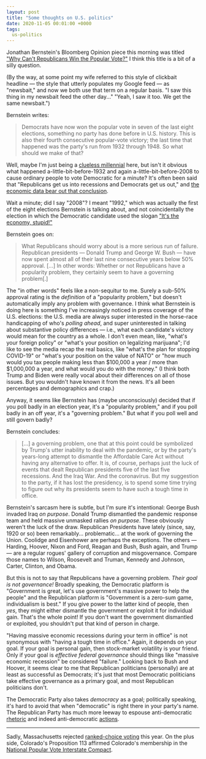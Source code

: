 ```yaml
---
layout: post
title: "Some thoughts on U.S. politics"
date: 2020-11-05 00:01:00 +0000
tags:
  us-politics
---
```


Jonathan Bernstein's Bloomberg Opinion piece this morning was
titled ["Why Can't Republicans Win the Popular Vote?"](https://www.bloomberg.com/opinion/articles/2020-11-05/why-can-t-republicans-win-the-popular-vote)
I think this title is a bit of a silly question.

(By the way, at some point my wife referred to this style of clickbait
headline — the style that utterly populates my Google feed —
as "newsbait," and now we both use that term on a regular basis.
"I saw this thing in my newsbait feed the other day..." "Yeah,
I saw it too. We get the same newsbait.")

Bernstein writes:

> Democrats have now won the popular vote in seven of the last eight elections,
> something no party has done before in U.S. history. This is also their fourth
> consecutive popular-vote victory; the last time that happened was the party's
> run from 1932 through 1948. So what should we make of that?

Well, maybe I'm just being a [clueless millennial](https://t.same.energy/?q=The+funniest+part+in+%22Napoleon+Dynamite%22+was+when+the+recession+hadn%27t+happened+yet.)
here, but isn't it obvious what happened a-little-bit-before-1932 and again a-little-bit-before-2008
to cause ordinary people to vote Democratic for a minute? It's often been said that
"Republicans get us into recessions and Democrats get us out," and
[the economic data bear out that conclusion](https://cdn.factcheck.org/UploadedFiles/AER_revision.pdf).

Wait a minute; did I say "2008"? I meant "1992," which was actually the first of the
eight elections Bernstein is talking about, and not coincidentally the election
in which the Democratic candidate used the slogan ["It's the economy, stupid!"](https://en.wikipedia.org/wiki/It%27s_the_economy,_stupid)

Bernstein goes on:

> What Republicans should worry about is a more serious run of failure.
> Republican presidents — Donald Trump and George W. Bush — have now spent
> almost all of their last nine consecutive years below 50% approval.
> [...] In other words: Whether or not Republicans have a popularity problem,
> they certainly seem to have a governing problem[.]

The "in other words" feels like a non-sequitur to me. Surely a sub-50%
approval rating is the _definition_ of a "popularity problem," but doesn't
automatically imply any problem with governance. I think what Bernstein is
doing here is something I've increasingly noticed in press coverage of the
U.S. elections: the U.S. media are always super interested in the horse-race
handicapping of who's _polling ahead_, and super uninterested in talking about
substantive policy differences — i.e., what each candidate's victory would
mean for the country as a whole. I don't even mean, like, "what's your
foreign policy" or "what's your position on legalizing marijuana";
I'd like to see the media recap the real basics, like "what's the plan for
stopping COVID-19" or "what's your position on the value of NATO" or
"how much would you tax people making less than $100,000 a year /
more than $1,000,000 a year, and what would you do with the money."
(I think both Trump and Biden were really vocal about their differences on
all of those issues. But you wouldn't have known it from the news. It's all
been percentages and demographics and crap.)

Anyway, it seems like Bernstein has (maybe unconsciously) decided that if
you poll badly in an election year, it's a "popularity problem," and if
you poll badly in an off year, it's a "governing problem." But what if
you poll well and still govern badly?

Bernstein concludes:

> [...] a governing problem, one that at this point could be symbolized
> by Trump's utter inability to deal with the pandemic, or by the party's
> years-long attempt to dismantle the Affordable Care Act without having
> any alternative to offer. It is, of course, perhaps just the luck of
> events that dealt Republican presidents five of the last five recessions.
> And the Iraq War. And the coronavirus. But my suggestion to the party,
> if it has lost the presidency, is to spend some time trying to figure
> out why its presidents seem to have such a tough time in office.

Bernstein's sarcasm here is subtle, but I'm sure it's intentional: George Bush
invaded Iraq _on purpose_. Donald Trump dismantled the pandemic response
team and held massive unmasked rallies _on purpose_. These obviously weren't the
luck of the draw. Republican Presidents have lately (since, say, 1920 or so)
been remarkably... problematic... at the work of governing the Union.
Coolidge and Eisenhower are perhaps the exceptions. The others —
Harding, Hoover, Nixon and Ford, Reagan and Bush, Bush again, and Trump —
are a regular rogues' gallery of corruption and misgovernance. Compare
those names to Wilson, Roosevelt and Truman, Kennedy and Johnson, Carter,
Clinton, and Obama.

But this is not to say that Republicans have a governing problem.
_Their goal is not governance!_
Broadly speaking, the Democratic platform is "Government is great,
let's use government's massive power to help the people" and the Republican
platform is "Government is a zero-sum game, individualism is best."
If you give power to the latter kind of people, then _yes_, they might either
dismantle the government or exploit it for individual gain. That's the whole point!
If you don't want the government dismantled or exploited, you shouldn't put that
kind of person in charge.

"Having massive economic recessions during your term in office" is not synonymous
with "having a tough time in office." Again, it depends on your goal. If your goal
is personal gain, then stock-market volatility is your friend. Only if your goal
is _effective federal governance_ should things like "massive economic recession"
be considered "failure." Looking back to Bush and Hoover, it seems clear to me
that Republican politicians (personally) are at least as successful as Democrats;
it's just that most Democratic politicians take effective governance as a primary
goal, and most Republican politicians don't.

The Democratic Party also takes _democracy_ as a goal; politically speaking,
it's hard to avoid that when "democratic" is right there in your party's
name. The Republican Party has much more leeway to espouse
anti-democratic [rhetoric](https://web.archive.org/web/20201106022852/https://twitter.com/SenMikeLee/status/1314089207875371008)
and indeed anti-democratic [actions](https://web.archive.org/web/20201106031550/https://apnews.com/article/donald-trump-seeks-voting-stop-25762f69b27dfbccc4fd8077fb5fdc91).

----

Sadly, Massachusetts rejected [ranked-choice voting](https://en.wikipedia.org/wiki/Massachusetts_Ranked-Choice_Voting_Initiative)
this year. On the plus side, Colorado's Proposition 113 affirmed Colorado's membership in the
[National Popular Vote Interstate Compact](https://en.wikipedia.org/wiki/National_Popular_Vote_Interstate_Compact).
